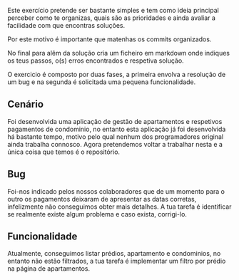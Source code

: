 Este exercício pretende ser bastante simples e tem como ideia principal perceber como te organizas, quais são as prioridades e ainda avaliar a facilidade com que encontras soluções.

Por este motivo é importante que matenhas os commits organizados.

No final para alêm da solução cria um ficheiro em markdown onde indiques os teus passos, o(s) erros encontrados e respetiva solução.

O exercicio é composto por duas fases, a primeira envolva a resolução de um bug e na segunda é solicitada uma pequena funcionalidade.

## Cenário
Foi desenvolvida uma aplicação de gestão de apartamentos e respetivos pagamentos de condominio, no entanto esta aplicação já foi desenvolvida há bastante tempo, motivo pelo qual nenhum dos programadores original ainda trabalha connosco. Agora pretendemos voltar a trabalhar nesta e a única coisa que temos é o repositório.

## Bug

Foi-nos indicado pelos nossos colaboradores que de um momento para o outro os pagamentos deixaram de apresentar as datas corretas, infelizmente não conseguimos obter mais detalhes. A tua tarefa é identificar se realmente existe algum problema e caso exista, corrigi-lo.

## Funcionalidade

Atualmente, conseguimos listar prédios, apartamento e condominios, no entanto não estão filtrados, a tua tarefa é implementar um filtro por prédio na página de apartamentos.